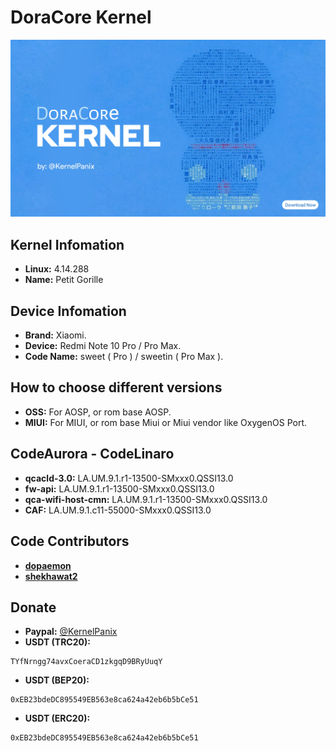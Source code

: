 # DoraCore Kernel

![Source Code](https://raw.githubusercontent.com/DoraCore-Projects/build-scripts/main/assests/background.jpg)

## Kernel Infomation
- **Linux:** 4.14.288
- **Name:** Petit Gorille

## Device Infomation
- **Brand:** Xiaomi.
- **Device:** Redmi Note 10 Pro / Pro Max.
- **Code Name:** sweet ( Pro ) / sweetin ( Pro Max ).

## How to choose different versions
- **OSS:** For AOSP, or rom base AOSP.
- **MIUI:** For MIUI, or rom base Miui or Miui vendor like OxygenOS Port.

## CodeAurora - CodeLinaro
- **qcacld-3.0:** LA.UM.9.1.r1-13500-SMxxx0.QSSI13.0
- **fw-api:** LA.UM.9.1.r1-13500-SMxxx0.QSSI13.0
- **qca-wifi-host-cmn:** LA.UM.9.1.r1-13500-SMxxx0.QSSI13.0
- **CAF:** LA.UM.9.1.c11-55000-SMxxx0.QSSI13.0

## Code Contributors
- [**dopaemon**](https://github.com/dopaemon)
- [**shekhawat2**](https://github.com/shekhawat2)

## Donate
- **Paypal:** [@KernelPanix](https://www.paypal.me/dopaemon)
- **USDT (TRC20):**
```Pay
TYfNrngg74avxCoeraCD1zkgqD9BRyUuqY
```
- **USDT (BEP20):**
```Pay
0xEB23bdeDC895549EB563e8ca624a42eb6b5bCe51
```
- **USDT (ERC20):**
```Pay
0xEB23bdeDC895549EB563e8ca624a42eb6b5bCe51
```
